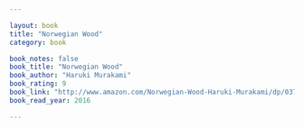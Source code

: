 ```yaml
---

layout: book
title: "Norwegian Wood"
category: book

book_notes: false
book_title: "Norwegian Wood"
book_author: "Haruki Murakami"
book_rating: 9
book_link: "http://www.amazon.com/Norwegian-Wood-Haruki-Murakami/dp/0375704027"
book_read_year: 2016

---
```

